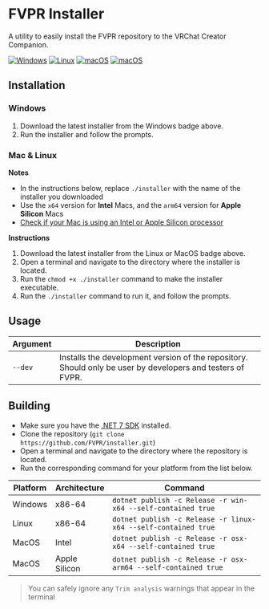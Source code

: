 # FVPR Installer

A utility to easily install the FVPR repository to the VRChat Creator Companion.

<!-- Windows -->
<!--  https://github.com/FVPR/installer/releases/latest/download/windows.exe -->

<!-- Linux -->
<!--  https://github.com/FVPR/installer/releases/latest/download/linux -->

<!-- MacOS Intel -->
<!--  https://github.com/FVPR/installer/releases/latest/download/macos-x64 -->

<!-- MacOS Apple Silicon -->
<!-- https://github.com/FVPR/installer/releases/latest/download/macos-arm64 -->

[![Windows](https://img.shields.io/badge/Windows-blue?style=for-the-badge&logo=windows)](https://github.com/FVPR/installer/releases/latest/download/windows.exe) [![Linux](https://img.shields.io/badge/Linux-FCC624?style=for-the-badge&logo=linux&logoColor=black)](https://github.com/FVPR/installer/releases/latest/download/linux) [![macOS](https://img.shields.io/badge/macOS-Intel-blue?style=for-the-badge&logo=apple)](https://github.com/FVPR/installer/releases/latest/download/macos-x64) [![macOS](https://img.shields.io/badge/macOS-Apple%20Silicon-black?style=for-the-badge&logo=apple)](https://github.com/FVPR/installer/releases/latest/download/macos-arm64)



## Installation

### Windows

1. Download the latest installer from the Windows badge above.
2. Run the installer and follow the prompts.

### Mac & Linux

**Notes**
- In the instructions below, replace `./installer` with the name of the installer you downloaded
- Use the `x64` version for **Intel** Macs, and the `arm64` version for **Apple Silicon** Macs
- [Check if your Mac is using an Intel or Apple Silicon processor](https://www.howtogeek.com/706226/how-to-check-if-your-mac-is-using-an-intel-or-apple-silicon-processor)

**Instructions**
1. Download the latest installer from the Linux or MacOS badge above.
2. Open a terminal and navigate to the directory where the installer is located.
3. Run the `chmod +x ./installer` command to make the installer executable.
4. Run the `./installer` command to run it, and follow the prompts.

## Usage

| Argument | Description |
|----------|-------------|
| `--dev` | Installs the development version of the repository. <br/> Should only be user by developers and testers of FVPR. |

## Building

- Make sure you have the [.NET 7 SDK](https://dotnet.microsoft.com/en-us/download/dotnet/7.0) installed.
- Clone the repository (`git clone https://github.com/FVPR/installer.git`)
- Open a terminal and navigate to the directory where the repository is located.
- Run the corresponding command for your platform from the list below.

| Platform | Architecture | Command |
|----------|---------|---------|
| Windows | x86-64 | `dotnet publish -c Release -r win-x64 --self-contained true` |
| Linux | x86-64 | `dotnet publish -c Release -r linux-x64 --self-contained true` |
| MacOS | Intel | `dotnet publish -c Release -r osx-x64 --self-contained true` |
| MacOS | Apple Silicon | `dotnet publish -c Release -r osx-arm64 --self-contained true` |

> You can safely ignore any `Trim analysis` warnings that appear in the terminal